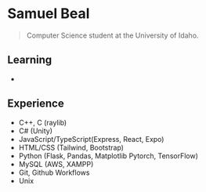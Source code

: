# Samuel Beal
> Computer Science student at the University of Idaho.
## Learning
- 

## Experience
- C++, C (raylib)
- C# (Unity)
- JavaScript/TypeScript(Express, React, Expo)
- HTML/CSS (Tailwind, Bootstrap)
- Python (Flask, Pandas, Matplotlib Pytorch, TensorFlow)
- MySQL (AWS, XAMPP)
- Git, Github Workflows
- Unix
  
